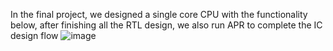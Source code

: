 In the final project, we designed a single core CPU with the functionality below, after finishing all the RTL design, we also run APR to complete the IC design flow 
![image](https://github.com/hello1755/Single-core-CPU/assets/57975289/d1485e5b-9f32-46ad-8b80-fe0b733f6d2b)

